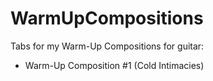 # WarmUpCompositions

Tabs for my Warm-Up Compositions for guitar:

* Warm-Up Composition #1 (Cold Intimacies)
